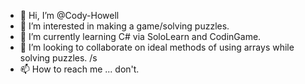 - 👋 Hi, I’m @Cody-Howell
- 👀 I’m interested in making a game/solving puzzles.
- 🌱 I’m currently learning C# via SoloLearn and CodinGame.
- 💞️ I’m looking to collaborate on ideal methods of using arrays while solving puzzles. /s
- 📫 How to reach me ... don't.

<!---
Cody-Howell/Cody-Howell is a ✨ special ✨ repository because its `README.md` (this file) appears on your GitHub profile.
You can click the Preview link to take a look at your changes.
--->
